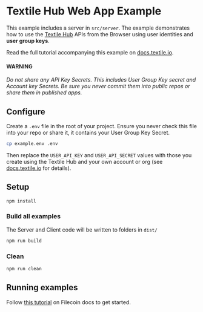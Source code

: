 # Textile Hub Web App Example

This example includes a server in `src/server`. The example demonstrates how to use the [Textile Hub](https://docs.textile.io/) APIs from the Browser using user identities and **user group keys**.

Read the full tutorial accompanying this example on [docs.textile.io](https://docs.textile.io).

#### WARNING

_Do not share any API Key Secrets. This includes User Group Key secret and Account key Secrets. Be sure you never commit them into public repos or share them in published apps._

## Configure

Create a `.env` file in the root of your project. Ensure you never check this file into your repo or share it, it contains your User Group Key Secret.

```bash
cp example.env .env
```

Then replace the `USER_API_KEY` and `USER_API_SECRET` values with those you create using the Textile Hub and your own account or org (see [docs.textile.io](https://docs.textile.io) for details).

## Setup

```bash
npm install
```

### Build all examples

The Server and Client code will be written to folders in `dist/`

```bash
npm run build
```

### Clean

```bash
npm run clean
```

## Running examples

Follow [this tutorial]() on Filecoin docs to get started.
